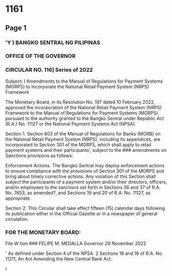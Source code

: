 # 1161

## Page 1

### 'Y ) BANGKO SENTRAL NG PILIPINAS

### OFFICE OF THE GOVERNOR

### CIRCULAR NO. 116] Series of 2022

Subject: I Amendments to the Manual of Regulations for Payment Systems (MORPS) to Incorporate the National Retail Payment System (NRPS) Framework

The Monetary Board, in its Resolution No. 197 dated 10 February 2022, approved the incorporation of the National Retail Payment System (NRPS) Framework to the Manual of Regulations for Payment Systems (MORPS) pursuant to the authority granted to the Bangko Sentral under Republic Act (R.A.) No. 11127 or the National Payment Systems Act (NPSA).

Section 1. Section 803 of the Manual of Regulations for Banks (MORB) on the National Retail Payment System (NRPS), including its appendices, are incorporated to Section 301 of the MORPS, which shall apply to retail payment systems and their participants’, subject to the ### amendments on Sanctions provisions as follows:

Enforcement Actions. The Bangko Sentral may deploy enforcement actions to ensure compliance with the provisions of Section 301 of the MORPS and bring about timely corrective actions. Any violation of this Section shall subject the participants of a payment system and/or their directors, officers, and/or employees to the sanctions set forth in Sections 36 and 37 of R.A. No. 7653, as amended?, and Sections 19 and 20 of R.A. No. 11127, as appropriate.

Section 2. This Circular shall take effect fifteen (15) calendar days following its publication either in the Official Gazette or in a newspaper of general circulation.

### FOR THE MONETARY BOARD:

File W hon ### FELIPE M. MEDALLA Governor _29_ November 2022

' As defined under Section 4 of the NPSA. 2 Sections 18 and 19 of R.A. No. 11211, An Act Amending the New Central Bank Act.

i 